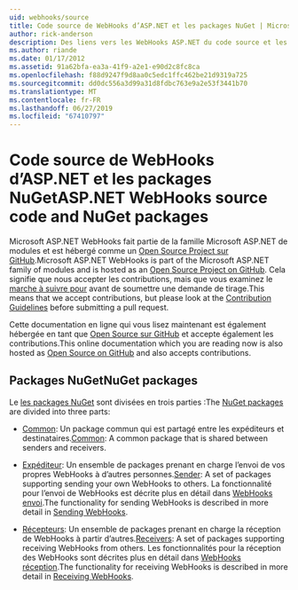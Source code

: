 ```yaml
---
uid: webhooks/source
title: Code source de WebHooks d’ASP.NET et les packages NuGet | Microsoft Docs
author: rick-anderson
description: Des liens vers les WebHooks ASP.NET du code source et les packages NuGet
ms.author: riande
ms.date: 01/17/2012
ms.assetid: 91a62bfa-ea3a-41f9-a2e1-e90d2c8fc8ca
ms.openlocfilehash: f88d9247f9d8aa0c5edc1ffc462be21d9319a725
ms.sourcegitcommit: dd0dc556a3d99a31d8fdbc763e9a2e53f3441b70
ms.translationtype: MT
ms.contentlocale: fr-FR
ms.lasthandoff: 06/27/2019
ms.locfileid: "67410797"
---
```

# <a name="aspnet-webhooks-source-code-and-nuget-packages"></a><span data-ttu-id="fc0a8-103">Code source de WebHooks d’ASP.NET et les packages NuGet</span><span class="sxs-lookup"><span data-stu-id="fc0a8-103">ASP.NET WebHooks source code and NuGet packages</span></span>

<span data-ttu-id="fc0a8-104">Microsoft ASP.NET WebHooks fait partie de la famille Microsoft ASP.NET de modules et est hébergé comme un [Open Source Project sur GitHub](https://github.com/aspnet/WebHooks).</span><span class="sxs-lookup"><span data-stu-id="fc0a8-104">Microsoft ASP.NET WebHooks is part of the Microsoft ASP.NET family of modules and is hosted as an [Open Source Project on GitHub](https://github.com/aspnet/WebHooks).</span></span> <span data-ttu-id="fc0a8-105">Cela signifie que nous accepter les contributions, mais que vous examinez le [marche à suivre pour](https://github.com/aspnet/Home/blob/master/CONTRIBUTING.md) avant de soumettre une demande de tirage.</span><span class="sxs-lookup"><span data-stu-id="fc0a8-105">This means that we accept contributions, but please look at the [Contribution Guidelines](https://github.com/aspnet/Home/blob/master/CONTRIBUTING.md) before submitting a pull request.</span></span>

<span data-ttu-id="fc0a8-106">Cette documentation en ligne qui vous lisez maintenant est également hébergée en tant que [Open Source sur GitHub](http://docs.asp.net/en/latest/contribute/style-guide.html#style-guide) et accepte également les contributions.</span><span class="sxs-lookup"><span data-stu-id="fc0a8-106">This online documentation which you are reading now is also hosted as [Open Source on GitHub](http://docs.asp.net/en/latest/contribute/style-guide.html#style-guide) and also accepts contributions.</span></span>

## <a name="nuget-packages"></a><span data-ttu-id="fc0a8-107">Packages NuGet</span><span class="sxs-lookup"><span data-stu-id="fc0a8-107">NuGet packages</span></span>

<span data-ttu-id="fc0a8-108">Le [les packages NuGet](https://nuget.org/packages?q=Microsoft.AspNet.WebHooks) sont divisées en trois parties :</span><span class="sxs-lookup"><span data-stu-id="fc0a8-108">The [NuGet packages](https://nuget.org/packages?q=Microsoft.AspNet.WebHooks) are divided into three parts:</span></span>

* <span data-ttu-id="fc0a8-109">[Common](https://www.nuget.org/packages?q=Microsoft.AspNet.WebHooks.Common): Un package commun qui est partagé entre les expéditeurs et destinataires.</span><span class="sxs-lookup"><span data-stu-id="fc0a8-109">[Common](https://www.nuget.org/packages?q=Microsoft.AspNet.WebHooks.Common): A common package that is shared between senders and receivers.</span></span>

* <span data-ttu-id="fc0a8-110">[Expéditeur](https://www.nuget.org/packages?q=Microsoft.AspNet.WebHooks.Custom): Un ensemble de packages prenant en charge l’envoi de vos propres WebHooks à d’autres personnes.</span><span class="sxs-lookup"><span data-stu-id="fc0a8-110">[Sender](https://www.nuget.org/packages?q=Microsoft.AspNet.WebHooks.Custom): A set of packages supporting sending your own WebHooks to others.</span></span> <span data-ttu-id="fc0a8-111">La fonctionnalité pour l’envoi de WebHooks est décrite plus en détail dans [WebHooks envoi](sending/senders).</span><span class="sxs-lookup"><span data-stu-id="fc0a8-111">The functionality for sending WebHooks is described in more detail in [Sending WebHooks](sending/senders).</span></span>

* <span data-ttu-id="fc0a8-112">[Récepteurs](https://www.nuget.org/packages?q=Microsoft.AspNet.WebHooks.Receivers): Un ensemble de packages prenant en charge la réception de WebHooks à partir d’autres.</span><span class="sxs-lookup"><span data-stu-id="fc0a8-112">[Receivers](https://www.nuget.org/packages?q=Microsoft.AspNet.WebHooks.Receivers): A set of packages supporting receiving WebHooks from others.</span></span> <span data-ttu-id="fc0a8-113">Les fonctionnalités pour la réception des WebHooks sont décrites plus en détail dans [WebHooks réception](receiving/index.md).</span><span class="sxs-lookup"><span data-stu-id="fc0a8-113">The functionality for receiving WebHooks is described in more detail in [Receiving WebHooks](receiving/index.md).</span></span>
